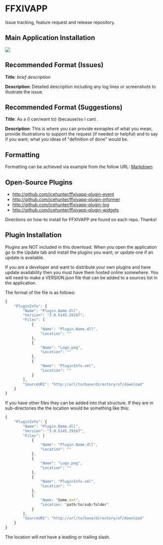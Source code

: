 # FFXIVAPP
Issue tracking, feature request and release repository.

## Main Application Installation
<a href="http://youtu.be/jXhwvqe45MI" target="_blank">
    <img src="http://i1.ytimg.com/vi/jXhwvqe45MI/mqdefault.jpg" />
</a>

## Recommended Format (Issues)
**Title**:
*brief description*

**Description**:
Detailed description including any log lines or screenshots to illustrate the issue.

## Recommended Format (Suggestions)
**Title**:
As a **<who>** (I can/want to) **<quick description>** (because/so I can) **<what>**.

**Description**:
This is where you can provide exmaples of what you mean, provide illustrations to support the request (if needed or helpful) and to say if you want; what you ideas of "definition of done" would be.

## Formatting
Formatting can be achieved via example from the follow URL: [Markdown](http://daringfireball.net/projects/markdown/)

## Open-Source Plugins

* http://github.com/icehunter/ffxivapp-plugin-event
* http://github.com/icehunter/ffxivapp-plugin-informer
* http://github.com/icehunter/ffxivapp-plugin-log
* http://github.com/icehunter/ffxivapp-plugin-widgets

Directions on how-to install for FFXIVAPP are found on each repo. Thanks!

## Plugin Installation

Plugins are NOT included in this download. When you open the application go to the Update tab and install the plugins you want; or update one if an update is available.

If you are a developer and want to distribute your own plugins and have update availability then you must have them hosted online somewhere. You will need to make a VERSION.json file that can be added to a sources list in the application.

The format of the file is as follows:

``` javascript
{
    "PluginInfo": {
        "Name": "Plugin.Name.dll",
        "Version": "3.0.5145.29167",
        "Files": [
            {
                "Name": "Plugin.Name.dll",
                "Location": ""
            },
            {
                "Name": "Logo.png",
                "Location": ""
            },
            {
                "Name": "PluginInfo.xml",
                "Location": ""
            }
        ],
		"SourceURI": "http://url/to/base/directory/of/download"
    }
}
```

If you have other files they can be added into that structure. If they are in sub-directories the the location would be something like this:

``` javascript
{
    "PluginInfo": {
        "Name": "Plugin.Name.dll",
        "Version": "3.0.5145.29167",
        "Files": [
            {
                "Name": "Plugin.Name.dll",
                "Location": ""
            },
            {
                "Name": "Logo.png",
                "Location": ""
            },
            {
                "Name": "PluginInfo.xml",
                "Location": ""
            },
			{
				"Name: "Some.ext",
				"Location: "path/to/sub/folder"
			}
        ],
		"SourceURI": "http://url/to/base/directory/of/download"
    }
}
```

The location will not have a leading or trailing slash.